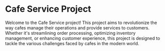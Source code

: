 # Cafe Service Project
Welcome to the Cafe Service project! This project aims to revolutionize the way cafes manage their operations and provide services to customers. Whether it's streamlining order processing, optimizing inventory management, or enhancing customer experience, this project is designed to tackle the various challenges faced by cafes in the modern world.
